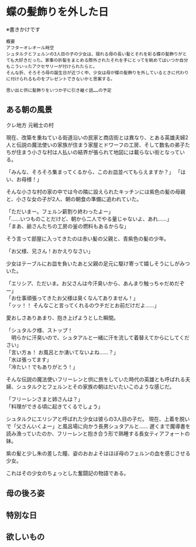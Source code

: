 # 蝶の髪飾りを外した日

※書きかけです
```
概要
アフターオレオール時空
シュタルクとフェルンの3人目の子の少女は、揺れる母の長い髪とそれを彩る蝶の髪飾りがとても大好きだった。家事の折髪をまとめる際外されたそれを手にとってを眺めてはいつか自分もこういったアクセサリーが付けられたらと。
そんな折、そろそろ母の誕生日が近づく中、少女は母が蝶の髪飾りを外しているときに代わりに付けられるものをプレゼントできないかと思案する。

思い出と供に髪飾りをいつか子に引き継ぐ話……の予定

```
## ある朝の風景

クレ地方 元戦士の村

現在、改築を重ねている街道沿いの民家と商店街とは異なり、とある英雄夫婦2人と伝説の魔法使いの家族が住まう家屋とドワーフの工房、そして数名の弟子たちが住まう小さな村は人払いの結界が張られて地図には載らない街となっている。

「みんな、そろそろ集まってくるから、このお皿並べてもらえますか？」
「はい、お母様！」

そんな小さな村の家の中では今の隣に設えられたキッチンには紫色の髪の母親と、小さな女の子が2人、朝の朝食の準備に追われていた。

「ただいまー。フェルン薪割り終わったよー」  
「……いつものことだけど、朝から二人でやる量じゃないよ、あれ……」  
「まあ、爺さんたちの工房の釜の燃料もあるからな」

そう言って部屋に入ってきたのは赤い髪の父親と、青紫色の髪の少年。

「お父様、兄さん！おかえりなさい」

少女はテーブルにお皿を負いたあと父親の足元に駆け寄って嬉しそうにしがみついた。

「エリシア、ただいま。お父さんは今汗臭いから、あんまり触っちゃだめだぞー」  
「お仕事頑張ってきたお父様は臭くなんてありません！」  
「ッッ！！ そんなこと言ってくれるのウチだとお前だけだよ……」  

愛おしさありあまり、抱き上げようとした瞬間。

「シュタルク様、ストップ！  
　明らかに汗臭いので、シュタアルと一緒に汗を流して着替えてからにしてください」  
「言い方ぁ！ お風呂とか湧いてないよね……？」  
「水は張ってます」  
「冷たい！でもありがとう！」  

そんな伝説の魔法使いフリーレンと供に旅をしていた時代の英雄とも呼ばれる夫婦、シュタルクとフェルンとその家族の朝はだいたいこのような感じだ。

「フリーレンさまと姉さんは？」  
「料理ができる頃に起きてくるでしょう」

シュタルクにエリシアと呼ばれた少女は彼らの3人目の子だ。
現在、上着を脱いで「父さんいくよー」と風呂場に向かう長男シュタアルと……
遅くまで魔導書を読み漁っていたのか、フリーレンと抱き合う形で熟睡する長女ティアフォートの妹。

紫の髪と少し朱の差した瞳、姿のおおよそはほぼ母のフェルンの血を感じさせる少女。

これはその少女のちょっとした奮闘記の物語である。

## 母の後ろ姿



## 特別な日


## 欲しいもの

